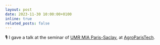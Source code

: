 ```yaml
---
layout: post
date: 2023-11-30 10:00:00+0100
inline: true
related_posts: false
---
```


🎙️ I gave a talk at the seminar of [UMR MIA Paris-Saclay](https://mia-ps.inrae.fr), at [AgroParisTech](https://www.agroparistech.fr).